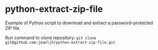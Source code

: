 # python-extract-zip-file

Example of Python script to download and extract a password-protected ZIP file.

Run command to clone repository: ```git clone git@github.com:jeanljh/python-extract-zip-file.git```